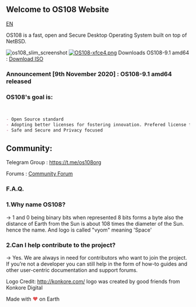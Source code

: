## Welcome to OS108 Website
<a href="https://os108.org">EN</a>  

OS108 is a fast, open and Secure Desktop Operating System built on top of NetBSD.

![os108_slim_screenshot](https://user-images.githubusercontent.com/17174485/50375641-aea3b900-0626-11e9-8141-9bfc4fa91c8d.png)
[![OS108-xfce4.png](https://i.postimg.cc/mD8yYyKN/OS108-xfce4.png)](https://postimg.cc/ftSdZmzJ)
Downloads OS108-9.1 amd64 : 
<a href="https://www.unitedbsd.com/d/662-os108-91-xfce-amd64-released">Download ISO</a>

### Announcement [9th November 2020] : OS108-9.1 amd64 released 

### OS108's goal is:


```markdown


- Open Source standard
- Adopting better licenses for fostering innovation. Prefered license for new development is The NetBSD Foundation's (TNF) license
- Safe and Secure and Privacy focused

```
## Community:
Telegram Group : <a href="https://t.me/os108org">https://t.me/os108org</a>

Forums : <a href="https://www.unitedbsd.com/t/os108">Community Forum</a>


### F.A.Q.
### 1.Why name OS108?

-> 1 and 0 being binary bits when represented 8 bits forms a byte also the distance of Earth from the Sun is about 108 times the diameter of the Sun. hence the name. And logo is called "vyom" meaning 'Space'

### 2.Can I help contribute to the project? 

-> Yes. We are always in need for contributors who want to join the project. If you’re not a developer you can still help in the form of how-to guides and other user-centric documentation and support forums.

Logo Credit: <a href="http://konkore.com/">http://konkore.com/</a> logo was created by good friends from Konkore Digital

Made with <span style="color: #e25555;">&hearts;</span> on Earth
